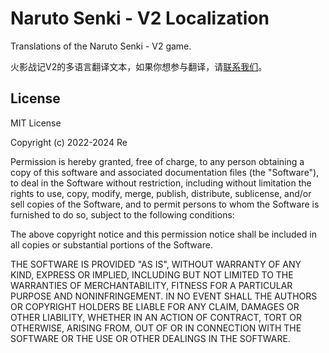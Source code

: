 # Naruto Senki - V2 Localization

Translations of the Naruto Senki - V2 game.

火影战记V2的多语言翻译文本，如果你想参与翻译，请[联系我们](https://game.naruto.re/about#contact)。

## License

MIT License

Copyright (c) 2022-2024 Re

Permission is hereby granted, free of charge, to any person obtaining a copy
of this software and associated documentation files (the "Software"), to deal
in the Software without restriction, including without limitation the rights
to use, copy, modify, merge, publish, distribute, sublicense, and/or sell
copies of the Software, and to permit persons to whom the Software is
furnished to do so, subject to the following conditions:

The above copyright notice and this permission notice shall be included in all
copies or substantial portions of the Software.

THE SOFTWARE IS PROVIDED "AS IS", WITHOUT WARRANTY OF ANY KIND, EXPRESS OR
IMPLIED, INCLUDING BUT NOT LIMITED TO THE WARRANTIES OF MERCHANTABILITY,
FITNESS FOR A PARTICULAR PURPOSE AND NONINFRINGEMENT. IN NO EVENT SHALL THE
AUTHORS OR COPYRIGHT HOLDERS BE LIABLE FOR ANY CLAIM, DAMAGES OR OTHER
LIABILITY, WHETHER IN AN ACTION OF CONTRACT, TORT OR OTHERWISE, ARISING FROM,
OUT OF OR IN CONNECTION WITH THE SOFTWARE OR THE USE OR OTHER DEALINGS IN THE
SOFTWARE.
